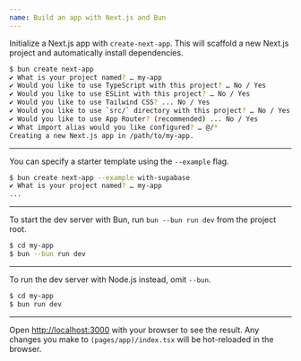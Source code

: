 ```yaml
---
name: Build an app with Next.js and Bun
---
```


Initialize a Next.js app with `create-next-app`. This will scaffold a new Next.js project and automatically install dependencies.

```sh
$ bun create next-app
✔ What is your project named? … my-app
✔ Would you like to use TypeScript with this project? … No / Yes
✔ Would you like to use ESLint with this project? … No / Yes
✔ Would you like to use Tailwind CSS? ... No / Yes
✔ Would you like to use `src/` directory with this project? … No / Yes
✔ Would you like to use App Router? (recommended) ... No / Yes
✔ What import alias would you like configured? … @/*
Creating a new Next.js app in /path/to/my-app.
```

---

You can specify a starter template using the `--example` flag.

```sh
$ bun create next-app --example with-supabase
✔ What is your project named? … my-app
...
```

---

To start the dev server with Bun, run `bun --bun run dev` from the project root.

```sh
$ cd my-app
$ bun --bun run dev
```

---

To run the dev server with Node.js instead, omit `--bun`.

```sh
$ cd my-app
$ bun run dev
```

---

Open [http://localhost:3000](http://localhost:3000) with your browser to see the result. Any changes you make to `(pages/app)/index.tsx` will be hot-reloaded in the browser.
